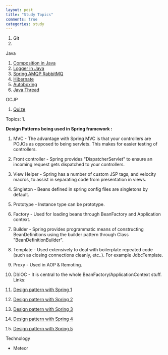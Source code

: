 ```yaml
---
layout: post
title: "Study Topics"
comments: true
categories: study
---
```


1. Git
2. 


Java
1. [Composition in Java](https://www.journaldev.com/1325/composition-in-java-example?utm_source=website&utm_medium=sidebar&utm_campaign=Core-Java-Sidebar-Widget)
2. [Logger in Java](https://www.journaldev.com/977/logger-in-java-logging-example)
3. [Spring AMQP RabbitMQ](https://www.journaldev.com/11713/spring-amqp-rabbitmq-example?utm_source=website&utm_medium=sidebar&utm_campaign=Spring-Sidebar-Widget)
4. [Hibernate](https://www.journaldev.com/3793/hibernate-tutorial?utm_source=website&utm_medium=sidebar&utm_campaign=RecommendedTutorials-Sidebar-Widget)
5. [Autoboxing](https://www.journaldev.com/1005/autoboxing-java)
6. [Java Thread](https://www.journaldev.com/1016/java-thread-example?utm_source=website&utm_medium=sidebar&utm_campaign=Core-Java-Sidebar-Widget)


OCJP
1. [Quize](https://www.javatpoint.com/scjp-quiz)


Topics:
1. 



**Design Patterns being used in Spring framework :**

1. MVC - The advantage with Spring MVC is that your controllers are POJOs as opposed to being servlets. This makes for easier testing of controllers.

2. Front controller - Spring provides "DispatcherServlet" to ensure an incoming request gets dispatched to your controllers.

3. View Helper - Spring has a number of custom JSP tags, and velocity macros, to assist in separating code from presentation in views.

4. Singleton - Beans defined in spring config files are singletons by default.

5. Prototype - Instance type can be prototype.

6. Factory - Used for loading beans through BeanFactory and Application context.

7. Builder - Spring provides programmatic means of constructing BeanDefinitions using the builder pattern through Class "BeanDefinitionBuilder".

8. Template - Used extensively to deal with boilerplate repeated code (such as closing connections cleanly, etc..). For example JdbcTemplate.

9. Proxy - Used in AOP & Remoting.

10. DI/IOC - It is central to the whole BeanFactory/ApplicationContext stuff.
Links:
1. [Design pattern with Spring 1](http://www.waitingforcode.com/spring-framework/design-patterns-in-spring-framework-part-1/read)
1. [Design pattern with Spring 2](http://www.waitingforcode.com/spring-framework/design-patterns-in-spring-Framework-part-2/read)
1. [Design pattern with Spring 3](http://www.waitingforcode.com/spring-framework/design-patterns-in-spring-framework-part-3/read)
1. [Design pattern with Spring 4](http://www.waitingforcode.com/spring-framework/design-patterns-in-spring-Framework-part-4/read)
1. [Design pattern with Spring 5](http://www.waitingforcode.com/spring-framework/design-patterns-in-spring-Framework-part-5/read)



Technology 
- Meteor